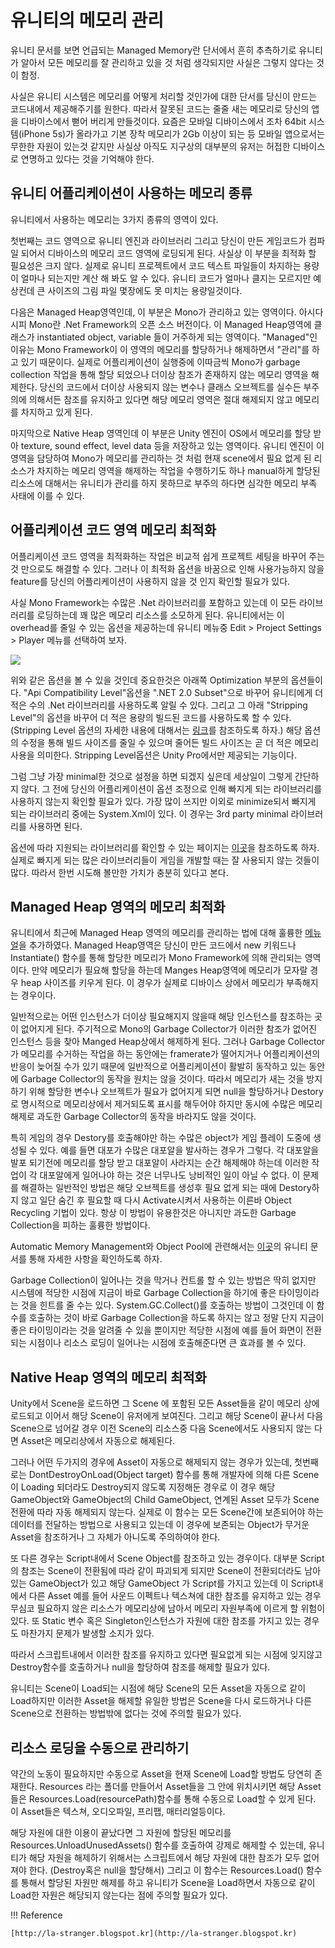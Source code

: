 # 유니티의 메모리 관리

유니티 문서를 보면 언급되는 Managed Memory란 단서에서 흔히 추측하기로 유니티가 알아서 모든 메모리를 잘 관리하고 있을 것 처럼 생각되지만 사실은 그렇지 않다는 것이 함정.

사실은 유니티 시스템은 메모리를 어떻게 처리할 것인가에 대한 단서를 당신이 만드는 코드내에서 제공해주기를 원한다. 따라서 잘못된 코드는 줄줄 새는 메모리로 당신의 앱을 디바이스에서 뻗어 버리게 만들것이다. 요즘은 모바일 디바이스에서 조차 64bit 시스템(iPhone 5s)가 올라가고 기본 장착 메모리가 2Gb 이상이 되는 등 모바일 앱으로서는 무한한 자원이 있는것 같지만 사실상 아직도 지구상의 대부분의 유저는 허접한 디바이스로 연명하고 있다는 것을 기억해야 한다.

## 유니티 어플리케이션이 사용하는 메모리 종류

유니티에서 사용하는 메모리는 3가지 종류의 영역이 있다.

첫번째는 코드 영역으로 유니티 엔진과 라이브러리 그리고 당신이 만든 게임코드가 컴파일 되어서 디바이스의 메모리 코드 영역에 로딩되게 된다. 사실상 이 부분을 최적화 할 필요성은 크지 않다. 실제로 유니티 프로젝트에서 코드 텍스트 파일들이 차지하는 용량이 얼마나 되는지만 계산 해 봐도 알 수 있다. 유니티 코드가 얼마나 클지는 모르지만 예상컨데 큰 사이즈의 그림 파일 몇장에도 못 미치는 용량일것이다.

다음은 Managed Heap영역인데, 이 부분은 Mono가 관리하고 있는 영역이다. 아시다시피 Mono란 .Net Framework의 오픈 소스 버전이다. 이 Managed Heap영역에 클래스가 instantiated object, variable 들이 거주하게 되는 영역이다. "Managed"인 이유는 Mono Framework이 이 영역의 메모리를 할당하거나 해제하면서 "관리"를 하고 있기 때문이다. 실제로 어플리케이션이 실행중에 이따금씩 Mono가 garbage collection 작업을 통해 할당 되었으나 더이상 참조가 존재하지 않는 메모리 영역을 해제한다. 당신의 코드에서 더이상 사용되지 않는 변수나 클래스 오브젝트를 실수든 부주의에 의해서든 참조를 유지하고 있다면 해당 메모리 영역은 절대 해제되지 않고 메모리를 차지하고 있게 된다.

마지막으로 Native Heap 영역인데 이 부분은 Unity 엔진이 OS에서 메모리를 할당 받아 texture, sound effect, level data 등을 저장하고 있는 영역이다. 유니티 엔진이 이 영역을 담당하여 Mono가 메모리를 관리하는 것 처럼 현재 scene에서 필요 없게 된 리소스가 차지하는 메모리 영역을 해제하는 작업을 수행하기도 하나 manual하게 할당된 리소스에 대해서는 유니티가 관리를 하지 못하므로 부주의 하다면 심각한 메모리 부족 사태에 이를 수 있다.

## 어플리케이션 코드 영역 메모리 최적화

어플리케이션 코드 영역을 최적화하는 작업은 비교적 쉽게 프로젝트 세팅을 바꾸어 주는 것 만으로도 해결할 수 있다. 그러나 이 최적화 옵션을 바꿈으로 인해 사용가능하지 않을 feature를 당신의 어플리케이션이 사용하지 않을 것 인지 확인할 필요가 있다.

사실 Mono Framework는 수많은 .Net 라이브러리를 포함하고 있는데 이 모든 라이브러리를 로딩하는데 꽤 많은 메모리 리소스를 소모하게 된다. 유니티에서는 이 overhead를 줄일 수 있는 옵션을 제공하는데 유니티 메뉴중 Edit > Project Settings > Player 메뉴를 선택하여 보자.

![](http://3.bp.blogspot.com/-bE_kvYsfQ3U/UkJFSed9MSI/AAAAAAAAEBI/x8pvxRMTD9U/s400/unity_option.jpg)

위와 같은 옵션을 볼 수 있을 것인데 중요한것은 아래쪽 Optimization 부분의 옵션들이다. "Api Compatibility Level"옵션을 ".NET 2.0 Subset"으로 바꾸어 유니티에게 더 적은 수의 .Net 라이브러리를 사용하도록 알릴 수 있다. 그리고 그 아래 "Stripping Level"의 옵션을 바꾸어 더 적은 용량의 빌드된 코드를 사용하도록 할 수 있다.  (Stripping Level 옵션의 자세한 내용에 대해서는 [링크](http://docs.unity3d.com/Documentation/Manual/iphone-playerSizeOptimization.html)를 참조하도록 하자.) 해당 옵션의 수정을 통해 빌드 사이즈를 줄일 수 있으며 줄어든 빌드 사이즈는 곧 더 적은 메모리 사용을 의미한다. Stripping Level옵션은 Unity Pro에서만 제공되는 기능이다.

그럼 그냥 가장 minimal한 것으로 설정을 하면 되겠지 싶은데 세상일이 그렇게 간단하지 않다. 그 전에 당신의 어플리케이션이 옵션 조정으로 인해 빠지게 되는 라이브러리를 사용하지 않는지 확인할 필요가 있다. 가장 많이 쓰지만 이외로 minimize되서 빠지게 되는 라이브러리 중에는 System.Xml이 있다. 이 경우는 3rd party minimal 라이브러리를 사용하면 된다.

옵션에 따라 지원되는 라이브러리를 확인할 수 있는 페이지는 [이곳](http://docs.unity3d.com/410/Documentation/ScriptReference/MonoCompatibility.html)을 참조하도록 하자. 실제로 빠지게 되는 많은 라이브러리들이 게임을 개발할 때는 잘 사용되지 않는 것들이 많다. 따라서 한번 시도해 볼만한 가치가 충분히 있다고 본다.

## Managed Heap 영역의 메모리 최적화

유니티에서 최근에 Managed Heap 영역의 메모리를 관리하는 법에 대해 훌륭한 [메뉴얼](http://docs.unity3d.com/Documentation/Manual/UnderstandingAutomaticMemoryManagement.html)을 추가하였다. Managed Heap영역은 당신이 만든 코드에서 new 키워드나 Instantiate() 함수를 통해 할당한 메모리가 Mono Framework에 의해 관리되는 영역이다. 만약 메모리가 필요해 할당을 하는데 Manges Heap영역에 메모리가 모자랄 경우 heap 사이즈를 키우게 된다. 이 경우가 실제로 디바이스 상에서 메모리가 부족해지는 경우이다.

일반적으로는 어떤 인스턴스가 더이상 필요해지지 않을때 해당 인스턴스를 참조하는 곳이 없어지게 된다. 주기적으로 Mono의 Garbage Collector가 이러한 참조가 없어진 인스턴스 등을 찾아 Manged Heap상에서 해제하게 된다. 그러나 Garbage Collector가 메모리를 수거하는 작업을 하는 동안에는 framerate가 떨어지거나 어플리케이션의 반응이 늦어질 수가 있기 때문에 일반적으로 어플리케이션이 활발히 동작하고 있는 동안에 Garbage Collector의 동작을 원치는 않을 것이다. 따라서 메모리가 새는 것을 방지하기 위해 할당한 변수나 오브젝트가 필요가 없어지게 되면 null을 할당하거나 Destory로 명시적으로 메모리상에서 제거되도록 표시를 해두어야 하지만 동시에 수많은 메모리 해제로 과도한 Garbage Collector의 동작을 바라지도 않을 것이다.

특히 게임의 경우 Destory를 호출해야만 하는 수많은 object가 게임 플레이 도중에 생성될 수 있다. 예를 들면 대포가 수많은 대포알을 발사하는 경우가 그렇다. 각 대포알을 발포 되기전에 메모리를 할당 받고 대포알이 사라지는 순간 해제해야 하는데 이러한 작업이 각 대포알에게 일어나야 하는 것은 너무나도 낭비적인 일이 아닐 수 없다. 이 문제를 해결하는 일반적인 방법은 해당 오브젝트를 생성후 필요 없게 되는 때에 Destory하지 않고 일단 숨긴 후 필요할 때 다시 Activate시켜서 사용하는 이른바 Object Recycling 기법이 있다. 항상 이 방법이 유용한것은 아니지만 과도한 Garbage Collection을 피하는 훌륭한 방법이다. 

Automatic Memory Management와 Object Pool에 관련해서는 [이곳](http://docs.unity3d.com/Documentation/Manual/UnderstandingAutomaticMemoryManagement.html)의 유니티 문서를 통해 자세한 사항을 확인하도록 하자.

Garbage Collection이 일어나는 것을 막거나 컨트롤 할 수 있는 방법은 딱히 없지만 시스템에 적당한 시점에 지금이 바로 Garbage Collection을 하기에 좋은 타이밍이라는 것을 힌트를 줄 수는 있다. System.GC.Collect()를 호출하는 방법이 그것인데 이 함수를 호출하는 것이 바로 Garbage Collection을 하도록 하지는 않고 정말 단지 지금이 좋은 타이밍이라는 것을 알려줄 수 있을 뿐이지만 적당한 시점에 예를 들어 화면이 전환되는 시점이나 리소스 로딩이 일어나는 시점에 호출해준다면 큰 효과를 볼 수 있다. 

## Native Heap 영역의 메모리 최적화

Unity에서 Scene을 로드하면 그 Scene 에 포함된 모든 Asset들을 같이 메모리 상에 로드되고 이어서 해당 Scene이 유저에게 보여진다. 그리고 해당 Scene이 끝나서 다음 Scene으로 넘어갈 경우 이전 Scene의 리소스중 다음 Scene에서도 사용되지 않는 다면 Asset은 메모리상에서 자동으로 해제된다.

그러나 어떤 두가지의 경우에 Asset이 자동으로 해제되지 않는 경우가 있는데, 첫번째로는 DontDestroyOnLoad(Object target) 함수를 통해 개발자에 의해 다른 Scene이 Loading 되더라도 Destroy되지 않도록 지정해둔 경우로 이 경우 해당 GameObject와 GameObject의 Child GameObject, 연계된 Asset 모두가 Scene 전환에 따라 자동 해제되지 않는다. 실제로 이 함수는 모든 Scene간에 보존되어야 하는 데이터를 전달하는 방법으로 사용되고 있는데 이 경우에 보존되는 Object가 무거운 Asset을 참조하거나 그 자체가 아니도록 주의하여야 한다.

또 다른 경우는 Script내에서 Scene Object를 참조하고 있는 경우이다. 대부분 Script의 참조는 Scene이 전환됨에 따라 같이 파괴되게 되지만 Scene이 전환되더라도 남아 있는 GameObject가 있고 해당 GameObject 가 Script를 가지고 있는데 이 Script내에서 다른 Asset 예를 들어 사운드 이펙트나 텍스쳐에 대한 참조를 유지하고 있는 경우 무심코 필요하지 않은 리소스가 메모리상에 남아서 메모리 자원부족에 이르게 할 위험이 있다. 또 Static 변수 혹은 Singleton인스턴스가 자원에 대한 참조를 가지고 있는 경우도 마찬가지 문제가 발생할 소지가 있다.

따라서 스크립트내에서 이러한 참조를 유지하고 있다면 필요없게 되는 시점에 잊지않고 Destroy함수를 호출하거나 null을 할당하여 참조를 해제할 필요가 있다. 

유니티는 Scene이 Load되는 시점에 해당 Scene의 모든 Asset을 자동으로 같이 Load하지만 이러한 Asset을 해제할 유일한 방법은 Scene을 다시 로드하거나 다른 Scene으로 전환하는 방법밖에 없다는 것에 주의할 필요가 있다.

## 리소스 로딩을 수동으로 관리하기

약간의 노동이 필요하지만 수동으로 Asset을 현재 Scene에 Load할 방법도 당연히 존재한다. Resources 라는 폴더를 만들어서 Asset들을 그 안에 위치시키면 해당 Asset들은 Resources.Load(resourcePath)함수를 통해 수동으로 Load할 수 있게 된다.  이 Asset들은 텍스쳐, 오디오파일, 프리팹, 매터리얼등이다. 

해당 자원에 대한 이용이 끝났다면 그 자원에 할당된 메모리를 Resources.UnloadUnusedAssets() 함수를 호출하여 강제로 해제할 수 있는데, 유니티가 해당 자원을 해제하기 위해서는 스크립트에서 해당 자원에 대한 참조가 모두 없어져야 한다. (Destroy혹은 null을 할당해서) 그리고 이 함수는 Resources.Load() 함수를 통해서 할당된 자원만 해제를 하고 유니티가 Scene을 Load하면서 자동으로 같이 Load한 자원은 해당되지 않는다는 점에 주의할 필요가 있다.

!!! Reference

    [http://la-stranger.blogspot.kr](http://la-stranger.blogspot.kr)